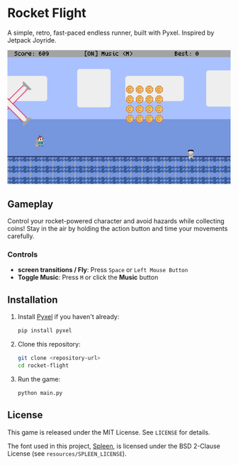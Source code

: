 # Rocket Flight

A simple, retro, fast-paced endless runner, built with Pyxel.
Inspired by Jetpack Joyride.

![Alt text](screenshots/01.gif)

## Gameplay

Control your rocket-powered character and avoid hazards while collecting coins! Stay in the air by holding the action button and time your movements carefully.

### Controls
- **screen transitions / Fly**: Press `Space` or `Left Mouse Button`
- **Toggle Music**: Press `M` or click the **Music** button

## Installation

1. Install [Pyxel](https://github.com/kitao/pyxel) if you haven't already:
   ```sh
   pip install pyxel
   ```
2. Clone this repository:
   ```sh
   git clone <repository-url>
   cd rocket-flight
   ```
3. Run the game:
   ```sh
   python main.py
   ```

## License

This game is released under the MIT License. See `LICENSE` for details.

The font used in this project, [Spleen](https://github.com/fcambus/spleen), is licensed under the BSD 2-Clause License (see `resources/SPLEEN_LICENSE`).